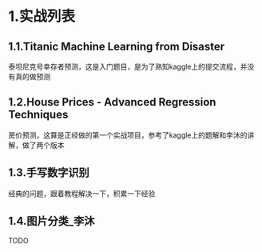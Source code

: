 # 1.实战列表

## 1.1.Titanic Machine Learning from Disaster

泰坦尼克号幸存者预测，这是入门题目，是为了熟知kaggle上的提交流程，并没有真的做预测

## 1.2.House Prices - Advanced Regression Techniques

房价预测，这算是正经做的第一个实战项目，参考了kaggle上的题解和李沐的讲解，做了两个版本

## 1.3.手写数字识别

经典的问题，跟着教程解决一下，积累一下经验

## 1.4.图片分类_李沐

TODO
